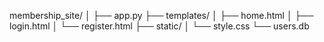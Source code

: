 membership_site/
│
├── app.py
├── templates/
│   ├── home.html
│   ├── login.html
│   └── register.html
├── static/
│   └── style.css
└── users.db
